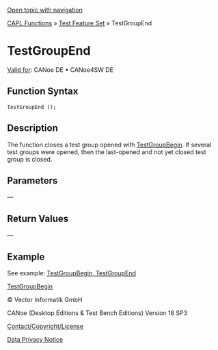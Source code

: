 [Open topic with navigation](../../../../../CANoeDEFamily.htm#Topics/CAPLFunctions/Test/Functions/CAPLfunctionTestGroupEnd.md)

[CAPL Functions](../../CAPLfunctions.md) » [Test Feature Set](../CAPLfunctionsTFSOverview.md) » TestGroupEnd

# TestGroupEnd

[Valid for](../../../Shared/FeatureAvailability.md):  CANoe DE • CANoe4SW DE

## Function Syntax

```
TestGroupEnd ();
```

## Description

The function closes a test group opened with [TestGroupBegin](CAPLfunctionTestGroupBegin.md). If several test groups were opened, then the last-opened and not yet closed test group is closed.

## Parameters

—

## Return Values

—

## Example

See example: [TestGroupBegin, TestGroupEnd](CAPLfunctionsTFSExampleTestGroupBeginTestGroupEnd.md)

[TestGroupBegin](CAPLfunctionTestGroupBegin.md)

© Vector Informatik GmbH

CANoe (Desktop Editions & Test Bench Editions) Version 18 SP3

[Contact/Copyright/License](../../../Shared/ContactCopyrightLicense.md)

[Data Privacy Notice](https://www.vector.com/int/en/company/get-info/privacy-policy/)